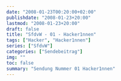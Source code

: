```yaml
---
date: "2008-01-23T00:20:00+02:00"
publishdate: "2008-01-23+20:00"
lastmod: "2008-01-23+20:00"
draft: false
title: "SfdvW - 01 - Hacker1nnen"
tags: ["Hacker", "Hacker1nnen"]
series: ["SfdvW"]
categories: ["Sendebeitrag"]
img: ""
toc: false
summary: "Sendung Nummer 01 Hacker1nnen"
---
```


<div id="example"></div>
<script src="https://cdn.podlove.org/web-player/embed.js"></script>

<script>
  podlovePlayer('#example', '/blog/sfdvw01.json');
</script>
